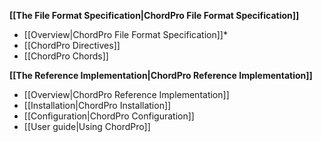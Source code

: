 **[[The File Format Specification|ChordPro File Format Specification]]**

* [[Overview|ChordPro File Format Specification]]*
* [[ChordPro Directives]]
* [[ChordPro Chords]]

**[[The Reference Implementation|ChordPro Reference Implementation]]**

* [[Overview|ChordPro Reference Implementation]]
* [[Installation|ChordPro Installation]]
* [[Configuration|ChordPro Configuration]]
* [[User guide|Using ChordPro]]
